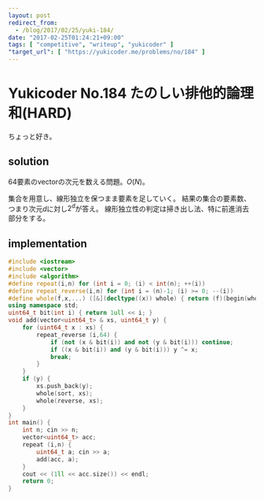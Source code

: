 ```yaml
---
layout: post
redirect_from:
  - /blog/2017/02/25/yuki-184/
date: "2017-02-25T01:24:21+09:00"
tags: [ "competitive", "writeup", "yukicoder" ]
"target_url": [ "https://yukicoder.me/problems/no/184" ]
---
```


# Yukicoder No.184 たのしい排他的論理和(HARD)

ちょっと好き。

## solution

$64$要素のvectorの次元を数える問題。$O(N)$。

集合を用意し、線形独立を保つまま要素を足していく。
結果の集合の要素数、つまり次元$d$に対し$2^d$が答え。
線形独立性の判定は掃き出し法、特に前進消去部分をする。

## implementation

``` c++
#include <iostream>
#include <vector>
#include <algorithm>
#define repeat(i,n) for (int i = 0; (i) < int(n); ++(i))
#define repeat_reverse(i,n) for (int i = (n)-1; (i) >= 0; --(i))
#define whole(f,x,...) ([&](decltype((x)) whole) { return (f)(begin(whole), end(whole), ## __VA_ARGS__); })(x)
using namespace std;
uint64_t bit(int i) { return 1ull << i; }
void add(vector<uint64_t> & xs, uint64_t y) {
    for (uint64_t x : xs) {
        repeat_reverse (i,64) {
            if (not (x & bit(i)) and not (y & bit(i))) continue;
            if ((x & bit(i)) and (y & bit(i))) y ^= x;
            break;
        }
    }
    if (y) {
        xs.push_back(y);
        whole(sort, xs);
        whole(reverse, xs);
    }
}
int main() {
    int n; cin >> n;
    vector<uint64_t> acc;
    repeat (i,n) {
        uint64_t a; cin >> a;
        add(acc, a);
    }
    cout << (1ll << acc.size()) << endl;
    return 0;
}
```
